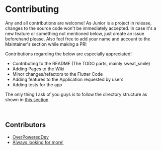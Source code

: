 # Contributing

Any and all contributions are welcome! As Junior is a project in release, changes to the source code won't be immediately accepted. In case it's a new feature
or something not mentioned below, just create an issue beforehand please. Also feel free to add your name and account to the Maintainer's section while making a
PR!

Contributions regarding the below are especially appreciated!

- Contributing to the README (The TODO parts, mainly sweat_smile)
- Adding Pages to the Wiki
- Minor changes/refactors to the Flutter Code
- Adding features to the Application requested by users
- Adding tests for the app

The only thing I ask of you guys is to follow the directory structure as shown in [this section](https://github.com/OverPoweredDev/Junior#navigation)

<br>

## Contributors

- [OverPoweredDev](https://github.com/OverPoweredDev)
- [Always looking for more!](https://github.com/OverPoweredDev/Junior/compare)
